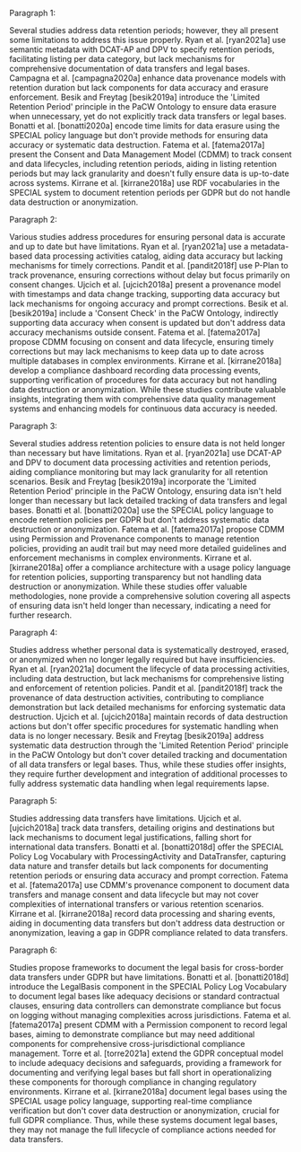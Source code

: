 Paragraph 1:

Several studies address data retention periods; however, they all present some limitations to address this issue properly. Ryan et al. [ryan2021a] use semantic metadata with DCAT-AP and DPV to specify retention periods, facilitating listing per data category, but lack mechanisms for comprehensive documentation of data transfers and legal bases. Campagna et al. [campagna2020a] enhance data provenance models with retention duration but lack components for data accuracy and erasure enforcement. Besik and Freytag [besik2019a] introduce the 'Limited Retention Period' principle in the PaCW Ontology to ensure data erasure when unnecessary, yet do not explicitly track data transfers or legal bases. Bonatti et al. [bonatti2020a] encode time limits for data erasure using the SPECIAL policy language but don't provide methods for ensuring data accuracy or systematic data destruction. Fatema et al. [fatema2017a] present the Consent and Data Management Model (CDMM) to track consent and data lifecycles, including retention periods, aiding in listing retention periods but may lack granularity and doesn't fully ensure data is up-to-date across systems. Kirrane et al. [kirrane2018a] use RDF vocabularies in the SPECIAL system to document retention periods per GDPR but do not handle data destruction or anonymization.

Paragraph 2:

Various studies address procedures for ensuring personal data is accurate and up to date but have limitations. Ryan et al. [ryan2021a] use a metadata-based data processing activities catalog, aiding data accuracy but lacking mechanisms for timely corrections. Pandit et al. [pandit2018f] use P-Plan to track provenance, ensuring corrections without delay but focus primarily on consent changes. Ujcich et al. [ujcich2018a] present a provenance model with timestamps and data change tracking, supporting data accuracy but lack mechanisms for ongoing accuracy and prompt corrections. Besik et al. [besik2019a] include a 'Consent Check' in the PaCW Ontology, indirectly supporting data accuracy when consent is updated but don't address data accuracy mechanisms outside consent. Fatema et al. [fatema2017a] propose CDMM focusing on consent and data lifecycle, ensuring timely corrections but may lack mechanisms to keep data up to date across multiple databases in complex environments. Kirrane et al. [kirrane2018a] develop a compliance dashboard recording data processing events, supporting verification of procedures for data accuracy but not handling data destruction or anonymization. While these studies contribute valuable insights, integrating them with comprehensive data quality management systems and enhancing models for continuous data accuracy is needed.

Paragraph 3:

Several studies address retention policies to ensure data is not held longer than necessary but have limitations. Ryan et al. [ryan2021a] use DCAT-AP and DPV to document data processing activities and retention periods, aiding compliance monitoring but may lack granularity for all retention scenarios. Besik and Freytag [besik2019a] incorporate the 'Limited Retention Period' principle in the PaCW Ontology, ensuring data isn't held longer than necessary but lack detailed tracking of data transfers and legal bases. Bonatti et al. [bonatti2020a] use the SPECIAL policy language to encode retention policies per GDPR but don't address systematic data destruction or anonymization. Fatema et al. [fatema2017a] propose CDMM using Permission and Provenance components to manage retention policies, providing an audit trail but may need more detailed guidelines and enforcement mechanisms in complex environments. Kirrane et al. [kirrane2018a] offer a compliance architecture with a usage policy language for retention policies, supporting transparency but not handling data destruction or anonymization. While these studies offer valuable methodologies, none provide a comprehensive solution covering all aspects of ensuring data isn't held longer than necessary, indicating a need for further research.

Paragraph 4:

Studies address whether personal data is systematically destroyed, erased, or anonymized when no longer legally required but have insufficiencies. Ryan et al. [ryan2021a] document the lifecycle of data processing activities, including data destruction, but lack mechanisms for comprehensive listing and enforcement of retention policies. Pandit et al. [pandit2018f] track the provenance of data destruction activities, contributing to compliance demonstration but lack detailed mechanisms for enforcing systematic data destruction. Ujcich et al. [ujcich2018a] maintain records of data destruction actions but don't offer specific procedures for systematic handling when data is no longer necessary. Besik and Freytag [besik2019a] address systematic data destruction through the 'Limited Retention Period' principle in the PaCW Ontology but don't cover detailed tracking and documentation of all data transfers or legal bases. Thus, while these studies offer insights, they require further development and integration of additional processes to fully address systematic data handling when legal requirements lapse.

Paragraph 5:

Studies addressing data transfers have limitations. Ujcich et al. [ujcich2018a] track data transfers, detailing origins and destinations but lack mechanisms to document legal justifications, falling short for international data transfers. Bonatti et al. [bonatti2018d] offer the SPECIAL Policy Log Vocabulary with ProcessingActivity and DataTransfer, capturing data nature and transfer details but lack components for documenting retention periods or ensuring data accuracy and prompt correction. Fatema et al. [fatema2017a] use CDMM's provenance component to document data transfers and manage consent and data lifecycle but may not cover complexities of international transfers or various retention scenarios. Kirrane et al. [kirrane2018a] record data processing and sharing events, aiding in documenting data transfers but don't address data destruction or anonymization, leaving a gap in GDPR compliance related to data transfers.

Paragraph 6:

Studies propose frameworks to document the legal basis for cross-border data transfers under GDPR but have limitations. Bonatti et al. [bonatti2018d] introduce the LegalBasis component in the SPECIAL Policy Log Vocabulary to document legal bases like adequacy decisions or standard contractual clauses, ensuring data controllers can demonstrate compliance but focus on logging without managing complexities across jurisdictions. Fatema et al. [fatema2017a] present CDMM with a Permission component to record legal bases, aiming to demonstrate compliance but may need additional components for comprehensive cross-jurisdictional compliance management. Torre et al. [torre2021a] extend the GDPR conceptual model to include adequacy decisions and safeguards, providing a framework for documenting and verifying legal bases but fall short in operationalizing these components for thorough compliance in changing regulatory environments. Kirrane et al. [kirrane2018a] document legal bases using the SPECIAL usage policy language, supporting real-time compliance verification but don't cover data destruction or anonymization, crucial for full GDPR compliance. Thus, while these systems document legal bases, they may not manage the full lifecycle of compliance actions needed for data transfers.